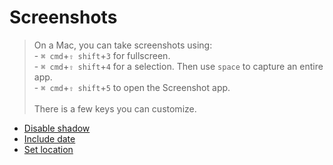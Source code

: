 # Screenshots

> On a Mac, you can take screenshots using:<br> - `⌘ cmd`+`⇧ shift`+`3` for fullscreen.<br> - `⌘ cmd`+`⇧ shift`+`4` for a selection. Then use `space` to capture an entire app.<br> - `⌘ cmd`+`⇧ shift`+`5` to open the Screenshot app.<br><br> There is a few keys you can customize.

- [Disable shadow](./disable-shadow/readme.md)
- [Include date](./include-date/readme.md)
- [Set location](./location/readme.md)
